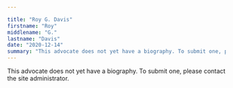 ```yaml
---

title: "Roy G. Davis"
firstname: "Roy"
middlename: "G."
lastname: "Davis"
date: "2020-12-14"
summary: "This advocate does not yet have a biography. To submit one, please contact the site administrator."
---
```

This advocate does not yet have a biography. To submit one, please contact the site administrator.

